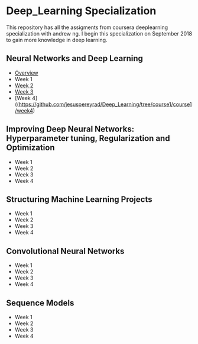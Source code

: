 # Deep_Learning Specialization

This repository has all the assigments from coursera deeplearning specialization with andrew ng.
I begin this specialization on September 2018 to gain more knowledge in deep learning.

## Neural Networks and Deep Learning
  * [Overview](https://github.com/jesuspereyrad/Deep_Learning/tree/course1/course1)
  * Week 1
  * [Week 2](https://github.com/jesuspereyrad/Deep_Learning/tree/course1/course1/week2)
  * [Week 3](https://github.com/jesuspereyrad/Deep_Learning/tree/course1/course1/week3)
  * [Week 4]((https://github.com/jesuspereyrad/Deep_Learning/tree/course1/course1/week4)
  
## Improving Deep Neural Networks: Hyperparameter tuning, Regularization and Optimization
  * Week 1
  * Week 2
  * Week 3
  * Week 4

## Structuring Machine Learning Projects
  * Week 1
  * Week 2
  * Week 3
  * Week 4

## Convolutional Neural Networks
  * Week 1
  * Week 2
  * Week 3
  * Week 4
  
## Sequence Models
  * Week 1
  * Week 2
  * Week 3
  * Week 4
  
